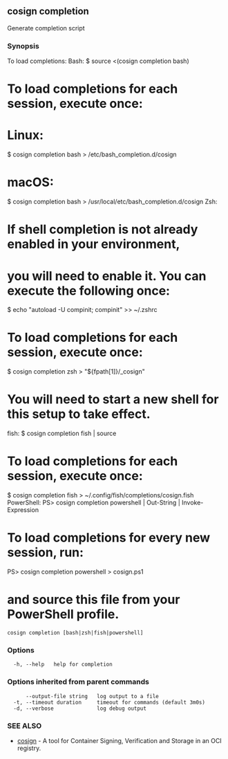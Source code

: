 ## cosign completion

Generate completion script

### Synopsis

To load completions:
Bash:
  $ source <(cosign completion bash)
  # To load completions for each session, execute once:
  # Linux:
  $ cosign completion bash > /etc/bash_completion.d/cosign
  # macOS:
  $ cosign completion bash > /usr/local/etc/bash_completion.d/cosign
Zsh:
  # If shell completion is not already enabled in your environment,
  # you will need to enable it.  You can execute the following once:
  $ echo "autoload -U compinit; compinit" >> ~/.zshrc
  # To load completions for each session, execute once:
  $ cosign completion zsh > "${fpath[1]}/_cosign"
  # You will need to start a new shell for this setup to take effect.
fish:
  $ cosign completion fish | source
  # To load completions for each session, execute once:
  $ cosign completion fish > ~/.config/fish/completions/cosign.fish
PowerShell:
  PS> cosign completion powershell | Out-String | Invoke-Expression
  # To load completions for every new session, run:
  PS> cosign completion powershell > cosign.ps1
  # and source this file from your PowerShell profile.


```
cosign completion [bash|zsh|fish|powershell]
```

### Options

```
  -h, --help   help for completion
```

### Options inherited from parent commands

```
      --output-file string   log output to a file
  -t, --timeout duration     timeout for commands (default 3m0s)
  -d, --verbose              log debug output
```

### SEE ALSO

* [cosign](cosign.md)	 - A tool for Container Signing, Verification and Storage in an OCI registry.


